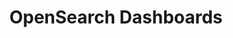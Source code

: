 ---
role: ui
title: OpenSearch Dashboards
artifact_id: opensearch-dashboards
architecture: x64
platform: linux
type: rpm
artifact_url: https://artifacts.opensearch.org/releases/bundle/opensearch-dashboards/2.0.0-rc1/opensearch-dashboards-2.0.0-rc1-linux-x64.rpm
version: 2.0.0-rc1
category: opensearch-dashboards
slug: opensearch-dashboards-2.0.0-rc1-linux-x64-rpm
signature: https://artifacts.opensearch.org/releases/bundle/opensearch-dashboards/2.0.0-rc1/opensearch-dashboards-2.0.0-rc1-linux-x64.rpm.sig
guide: https://opensearch.org/docs/2.0/opensearch/install/rpm/
---